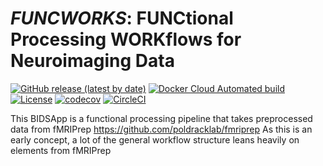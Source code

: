 *FUNCWORKS*: FUNCtional Processing WORKflows for Neuroimaging Data
==================================================================

[![GitHub release (latest by date)](https://img.shields.io/github/v/release/akimbler/funcworks)](https://github.com/funcworks/funcworks/releases/latest)
[![Docker Cloud Automated build](https://img.shields.io/docker/cloud/automated/funcworks/funcworks)](https://hub.docker.com/repository/docker/funcworks/funcworks/tags)
[![License](https://img.shields.io/badge/License-Apache%202.0-blue.svg)](https://opensource.org/licenses/Apache-2.0)
[![codecov](https://codecov.io/gh/akimbler/funcworks/branch/master/graph/badge.svg)](https://codecov.io/gh/funcworks/funcworks)
[![CircleCI](https://circleci.com/gh/akimbler/funcworks.svg?style=shield)](https://circleci.com/gh/funcworks/funcworks/tree/master)

This BIDSApp is a functional processing pipeline that takes preprocessed data from fMRIPrep <https://github.com/poldracklab/fmriprep>
As this is an early concept, a lot of the general workflow structure leans heavily on elements from fMRIPrep
